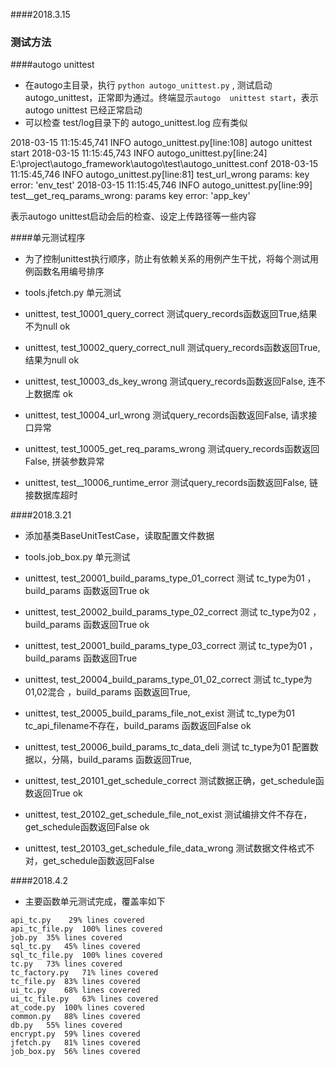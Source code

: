 ####2018.3.15
### 测试方法

####autogo unittest

* 在autogo主目录，执行 ```python autogo_unittest.py``` , 测试启动 autogo_unittest，正常即为通过。终端显示```autogo 
unittest start```，表示autogo unittest 已经正常启动
* 可以检查 test/log目录下的 autogo_unittest.log 应有类似

2018-03-15 11:15:45,741 INFO autogo_unittest.py[line:108] autogo unittest start
2018-03-15 11:15:45,743 INFO autogo_unittest.py[line:24] E:\project\autogo_framework\autogo\test\autogo_unittest.conf
2018-03-15 11:15:45,746 INFO autogo_unittest.py[line:81] test_url_wrong params: key error: 'env_test'
2018-03-15 11:15:45,746 INFO autogo_unittest.py[line:99] test__get_req_params_wrong: params key error: 'app_key'

表示autogo unittest启动会后的检查、设定上传路径等一些内容


####单元测试程序

* 为了控制unittest执行顺序，防止有依赖关系的用例产生干扰，将每个测试用例函数名用编号排序

* tools.jfetch.py 单元测试

* unittest, test_10001_query_correct  测试query_records函数返回True,结果不为null  ok
* unittest, test_10002_query_correct_null  测试query_records函数返回True,结果为null  ok
* unittest, test_10003_ds_key_wrong  测试query_records函数返回False, 连不上数据库  ok
* unittest, test_10004_url_wrong  测试query_records函数返回False, 请求接口异常  
* unittest, test_10005_get_req_params_wrong  测试query_records函数返回False, 拼装参数异常  
* unittest, test__10006_runtime_error  测试query_records函数返回False, 链接数据库超时  

####2018.3.21

* 添加基类BaseUnitTestCase，读取配置文件数据

* tools.job_box.py 单元测试

* unittest, test_20001_build_params_type_01_correct     测试 tc_type为01 ，build_params 函数返回True  ok
* unittest, test_20002_build_params_type_02_correct     测试 tc_type为02 ，build_params 函数返回True  ok
* unittest, test_20001_build_params_type_03_correct     测试 tc_type为01 ，build_params 函数返回True  
* unittest, test_20004_build_params_type_01_02_correct  测试 tc_type为01,02混合 ，build_params 函数返回True,
* unittest, test_20005_build_params_file_not_exist      测试 tc_type为01 tc_api_filename不存在，build_params 函数返回False  ok
* unittest, test_20006_build_params_tc_data_deli        测试 tc_type为01 配置数据以，分隔，build_params 函数返回True,
* unittest, test_20101_get_schedule_correct             测试数据正确，get_schedule函数返回True               ok
* unittest, test_20102_get_schedule_file_not_exist      测试编排文件不存在，get_schedule函数返回False        ok
* unittest, test_20103_get_schedule_file_data_wrong     测试数据文件格式不对，get_schedule函数返回False      

####2018.4.2

* 主要函数单元测试完成，覆盖率如下


```
api_tc.py    29% lines covered
api_tc_file.py	100% lines covered
job.py	35% lines covered
sql_tc.py	45% lines covered
sql_tc_file.py	100% lines covered
tc.py	73% lines covered
tc_factory.py	71% lines covered
tc_file.py	83% lines covered
ui_tc.py	68% lines covered
ui_tc_file.py	63% lines covered
at_code.py	100% lines covered
common.py	88% lines covered
db.py	55% lines covered
encrypt.py	59% lines covered
jfetch.py	81% lines covered
job_box.py	56% lines covered

```



